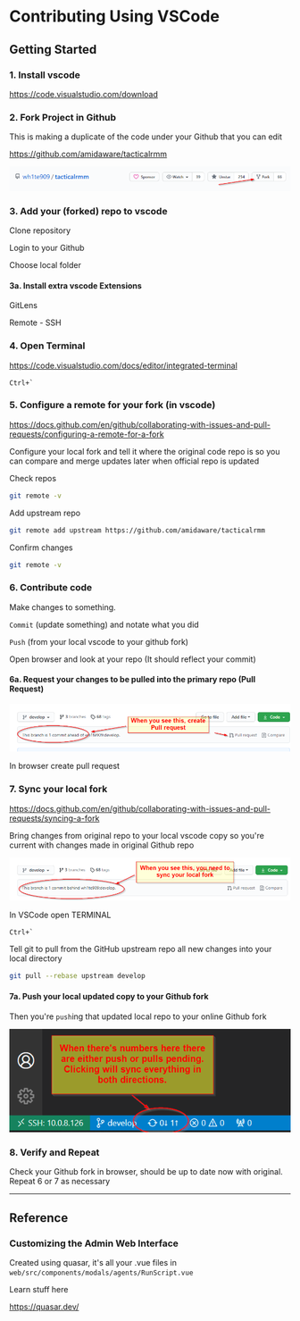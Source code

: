 # Contributing Using VSCode

## Getting Started

### 1. Install vscode

<https://code.visualstudio.com/download>

### 2. Fork Project in Github

This is making a duplicate of the code under your Github that you can edit

<https://github.com/amidaware/tacticalrmm>

![ForkIt](images/vscode-forkit.png)

### 3. Add your (forked) repo to vscode

Clone repository

Login to your Github

Choose local folder

#### 3a. Install extra vscode Extensions

GitLens

Remote - SSH

### 4. Open Terminal

<https://code.visualstudio.com/docs/editor/integrated-terminal>

```text
Ctrl+`
```

### 5. Configure a remote for your fork (in vscode)

<https://docs.github.com/en/github/collaborating-with-issues-and-pull-requests/configuring-a-remote-for-a-fork>

Configure your local fork and tell it where the original code repo is so you can compare and merge updates later when official repo is updated

Check repos

```bash
git remote -v
```

Add upstream repo

```bash
git remote add upstream https://github.com/amidaware/tacticalrmm
```

Confirm changes

```bash
git remote -v
```

### 6. Contribute code

Make changes to something.

`Commit` (update something) and notate what you did

`Push` (from your local vscode to your github fork)

Open browser and look at your repo (It should reflect your commit)

#### 6a. Request your changes to be pulled into the primary repo (Pull Request)

![Changes you've made need integration with master repo](images/trmm_contribute-notice.png)

In browser create pull request

### 7. Sync your local fork

<https://docs.github.com/en/github/collaborating-with-issues-and-pull-requests/syncing-a-fork>

Bring changes from original repo to your local vscode copy so you're current with changes made in original Github repo

![Sync Fork](images/trmm_need_sync_local_fork.png)

In VSCode open TERMINAL

```text
Ctrl+`
```

Tell git to pull from the GitHub upstream repo all new changes into your local directory

```bash
git pull --rebase upstream develop
```

#### 7a. Push your local updated copy to your Github fork

Then you're `push`ing that updated local repo to your online Github fork

![Sync push/pulls](images/trmm_vscode_git_pending.png)

### 8. Verify and Repeat

Check your Github fork in browser, should be up to date now with original. Repeat 6 or 7 as necessary

*****

## Reference

### Customizing the Admin Web Interface

Created using quasar, it's all your .vue files in `web/src/components/modals/agents/RunScript.vue`

Learn stuff here

<https://quasar.dev/>
